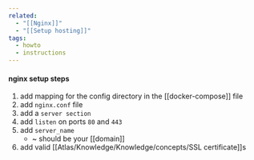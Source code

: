 ```yaml
---
related:
  - "[[Nginx]]"
  - "[[Setup hosting]]"
tags:
  - howto
  - instructions
---
```

#### nginx setup steps
1. add mapping for the config directory in the [[docker-compose]] file
2. add `nginx.conf` file
3. add a `server section`
4. add `listen` on ports `80` and `443`
5. add `server_name`
	- ~ should be your [[domain]]
6. add valid [[Atlas/Knowledge/Knowledge/concepts/SSL certificate]]s
